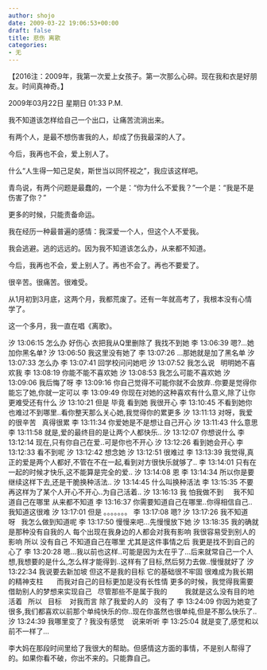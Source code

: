 ```yaml
---
author: shojo
date: 2009-03-22 19:06:53+00:00
draft: false
title: 悲伤 离歌
categories:
- 无
---
```


【2016注：2009年，我第一次爱上女孩子。第一次那么心碎。现在我和衣是好朋友。时间真神奇。】

2009年03月22日 星期日 01:33 P.M.

我不知道该怎样给自己一个出口，让痛苦流淌出来。

有两个人，是最不想伤害我的人，却成了伤我最深的人了。

今后，我再也不会，爱上别人了。

什么“人生得一知己足矣，斯世当以同怀视之”，我应该这样吧。

青鸟说，有两个问题是最蠢的，一个是：“你为什么不爱我？”一个是：“我是不是伤害了你？”

更多的时候，只能责备命运。

我在经历一种最普遍的感情：我深爱一个人，但这个人不爱我。

我会逃避。逃的远远的。因为我不知道该怎么办，从来都不知道。

今后，我再也不会，爱上别人了。再也不会了。再也不要爱了。

很辛苦。很痛苦。很难受。

从1月初到3月底，这两个月，我都荒废了。还有一年就高考了，我根本没有心情学了。

这一个多月，我一直在唱《离歌》。

汐 13:06:15
怎么办 好伤心 衣把我从Q里删除了 我找不到她
李 13:06:39
嗯?...她加你黑名单?
汐 13:06:50
我这里没有她了
李 13:07:26
...那她就是加了黑名单
汐 13:07:33
怎么办
李 13:07:41
回学校问问她吧
汐 13:07:52
我怎么说   明明她不喜欢我
李 13:08:19
你能不能不喜欢她
汐 13:08:53
我怎么可能不喜欢她
汐 13:09:06
我后悔了呀
李 13:09:16
你自己觉得不可能你就不会放弃..你要是觉得你能忘了她,你就一定可以
李 13:09:49
你现在对她的这种喜欢有什么意义,除了让你更难受还有什么
汐 13:10:21
但是 毕竟 看到她 我很开心
李 13:10:45
不看到她你也难过不到哪里..看你整天那么关心她,我觉得你的累更多
汐 13:11:13
对呀，我爱的很辛苦   真得很累
李 13:11:34
你爱她是不是想让自己开心
汐 13:11:43
什么意思
李 13:11:58
就是,爱的最终目的是让两个人都快乐..
汐 13:12:07
你想说什么
李 13:12:14
现在,只有你自己在爱..可是你也不开心
汐 13:12:26
看到她会开心
李 13:12:33
看不到呢
汐 13:12:42
想念她
汐 13:12:51
很难过
李 13:13:39
我觉得,真正的爱是两个人都好,不管在不在一起,看到对方很快乐就够了..
李 13:14:01
只有在一起的时候才快乐,这不能算是完全的爱..
汐 13:14:08
恩
李 13:14:34
所以你是要继续这样下去,还是干脆换种活法..
汐 13:14:45
什么叫换种活法
李 13:15:35
不要再这样为了某个人开心不开心..为自己活着..
汐 13:16:13
我 怕我做不到     我不知道自己在哪里 从来都不知道
李 13:16:37
你需要知道自己在哪里..你得相信自己..我知道这很难
汐 13:17:01
但是 。。。。。。。
李 13:17:08
嗯?
汐 13:17:26
我不知道呀   我怎么做到知道呢
李 13:17:50
慢慢来吧...先慢慢放下她
汐 13:18:35
我的确就是那种没有自我的人 每个出现在我身边的人都会对我有影响 我很容易受到别人的影响 所以 没有自己 不知道自己在哪里 尤其是这件事情之后 我更是找不到自己的心了
李 13:20:28
嗯...我以前也这样..可能是因为太在乎了...后来就常自己一个人想,我想要的是什么,怎么样才能得到..这样有了目标,然后努力去做..慢慢就好了
汐 13:22:34
我说要去新加坡 但这不是我的目标 它的基础很不牢固 很难成为我长期的精神支柱       而我对自己的目标更加是没有长性情 更多的时候，我觉得我需要借助别人的梦想来实现自己   尽管那些不是属于我的         我就是这么没有目的地活着   所以   目标    对我而言 除了我爱的人的   没有了
李 13:24:09
你因为她变了很多,我们都喜欢以前那个单纯快乐的你..现在你虽然也很单纯,但是不那么快乐了..
汐 13:24:39
我哪里变了？我没有感觉    说来听听
李 13:25:04
就是变了,感觉和以前不一样了...

李大妈在那段时间里给了我很大的帮助。但感情这方面的事情，不是别人帮得了的。如果你看不破，你出不来的。只能靠自己。
